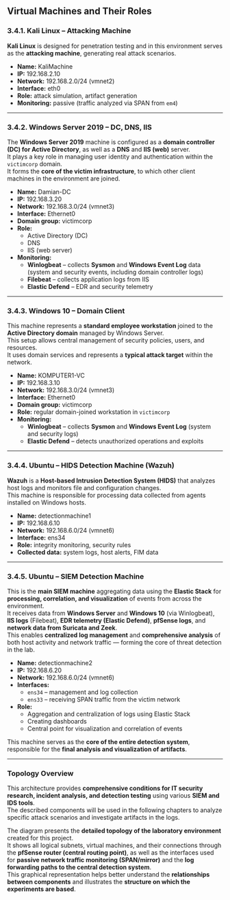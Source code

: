## Virtual Machines and Their Roles

### 3.4.1. Kali Linux – Attacking Machine

**Kali Linux** is designed for penetration testing and in this environment serves as the **attacking machine**, generating real attack scenarios.

- **Name:** KaliMachine  
- **IP:** 192.168.2.10  
- **Network:** 192.168.2.0/24 (vmnet2)  
- **Interface:** eth0  
- **Role:** attack simulation, artifact generation  
- **Monitoring:** passive (traffic analyzed via SPAN from `em4`)

---

### 3.4.2. Windows Server 2019 – DC, DNS, IIS

The **Windows Server 2019** machine is configured as a **domain controller (DC) for Active Directory**, as well as a **DNS** and **IIS (web)** server.  
It plays a key role in managing user identity and authentication within the `victimcorp` domain.  
It forms the **core of the victim infrastructure**, to which other client machines in the environment are joined.

- **Name:** Damian-DC  
- **IP:** 192.168.3.20  
- **Network:** 192.168.3.0/24 (vmnet3)  
- **Interface:** Ethernet0  
- **Domain group:** victimcorp  
- **Role:**  
  - Active Directory (DC)  
  - DNS  
  - IIS (web server)
- **Monitoring:**  
  - **Winlogbeat** – collects **Sysmon** and **Windows Event Log** data (system and security events, including domain controller logs)  
  - **Filebeat** – collects application logs from IIS  
  - **Elastic Defend** – EDR and security telemetry

---

### 3.4.3. Windows 10 – Domain Client

This machine represents a **standard employee workstation** joined to the **Active Directory domain** managed by Windows Server.  
This setup allows central management of security policies, users, and resources.  
It uses domain services and represents a **typical attack target** within the network.

- **Name:** KOMPUTER1-VC  
- **IP:** 192.168.3.10  
- **Network:** 192.168.3.0/24 (vmnet3)  
- **Interface:** Ethernet0  
- **Domain group:** victimcorp  
- **Role:** regular domain-joined workstation in `victimcorp`
- **Monitoring:**  
  - **Winlogbeat** – collects **Sysmon** and **Windows Event Log** (system and security logs)  
  - **Elastic Defend** – detects unauthorized operations and exploits

---

### 3.4.4. Ubuntu – HIDS Detection Machine (Wazuh)

**Wazuh** is a **Host-based Intrusion Detection System (HIDS)** that analyzes host logs and monitors file and configuration changes.  
This machine is responsible for processing data collected from agents installed on Windows hosts.

- **Name:** detectionmachine1  
- **IP:** 192.168.6.10  
- **Network:** 192.168.6.0/24 (vmnet6)  
- **Interface:** ens34  
- **Role:** integrity monitoring, security rules  
- **Collected data:** system logs, host alerts, FIM data

---

### 3.4.5. Ubuntu – SIEM Detection Machine

This is the **main SIEM machine** aggregating data using the **Elastic Stack** for **processing, correlation, and visualization** of events from across the environment.  
It receives data from **Windows Server** and **Windows 10** (via Winlogbeat), **IIS logs** (Filebeat), **EDR telemetry (Elastic Defend)**, **pfSense logs**, and **network data from Suricata and Zeek**.  
This enables **centralized log management** and **comprehensive analysis** of both host activity and network traffic — forming the core of threat detection in the lab.

- **Name:** detectionmachine2  
- **IP:** 192.168.6.20  
- **Network:** 192.168.6.0/24 (vmnet6)  
- **Interfaces:**  
  - `ens34` – management and log collection  
  - `ens33` – receiving SPAN traffic from the victim network
- **Role:**  
  - Aggregation and centralization of logs using Elastic Stack  
  - Creating dashboards  
  - Central point for visualization and correlation of events

This machine serves as the **core of the entire detection system**, responsible for the **final analysis and visualization of artifacts**.

---

### Topology Overview

This architecture provides **comprehensive conditions for IT security research, incident analysis, and detection testing** using various **SIEM and IDS tools**.  
The described components will be used in the following chapters to analyze specific attack scenarios and investigate artifacts in the logs.

The diagram presents the **detailed topology of the laboratory environment** created for this project.  
It shows all logical subnets, virtual machines, and their connections through the **pfSense router (central routing point)**, as well as the interfaces used for **passive network traffic monitoring (SPAN/mirror)** and the **log forwarding paths to the central detection system**.  
This graphical representation helps better understand the **relationships between components** and illustrates the **structure on which the experiments are based**.
